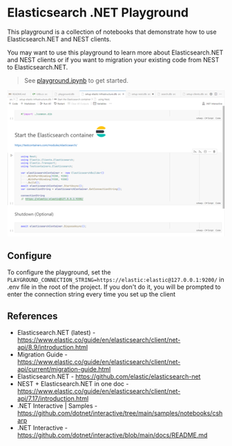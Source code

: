 # Elasticsearch .NET Playground

This playground is a collection of notebooks that demonstrate how to use Elasticsearch.NET and NEST clients.

You may want to use this playground to learn more about Elasticsearch.NET and NEST clients or if you want to migration your existing code from NEST to Elasticsearch.NET.

> See [playground.ipynb](./playground.ipynb) to get started.

![setup-elastic-infra](./assets/setup-elastic-infra.png)

## Configure

To configure the playground, set the `PLAYGROUND_CONNECTION_STRING=https://elastic:elastic@127.0.0.1:9200/` in .env file in the root of the project. If you don't do it, you will be prompted to enter the connection string every time you set up the client


## References

* Elasticsearch.NET (latest) - <https://www.elastic.co/guide/en/elasticsearch/client/net-api/8.9/introduction.html>
* Migration Guide - <https://www.elastic.co/guide/en/elasticsearch/client/net-api/current/migration-guide.html>
* Elasticsearch.NET - <https://github.com/elastic/elasticsearch-net>
* NEST + Elasticsearch.NET in one doc - <https://www.elastic.co/guide/en/elasticsearch/client/net-api/7.17/introduction.html>
* .NET Interactive | Samples - <https://github.com/dotnet/interactive/tree/main/samples/notebooks/csharp>
* .NET Interactive - <https://github.com/dotnet/interactive/blob/main/docs/README.md>